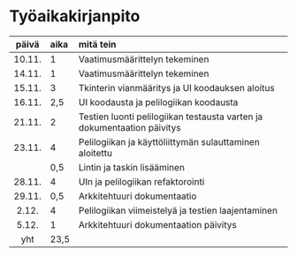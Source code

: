 # Työaikakirjanpito

| päivä | aika | mitä tein  |
| :----:|:-----| :-----|
| 10.11. | 1    | Vaatimusmäärittelyn tekeminen |
| 14.11. | 1    | Vaatimusmäärittelyn tekeminen |
| 15.11. | 3    | Tkinterin vianmääritys ja UI koodauksen aloitus |
| 16.11. | 2,5  | UI koodausta ja pelilogiikan koodausta |
| 21.11. | 2    | Testien luonti pelilogiikan testausta varten ja dokumentaation päivitys |
| 23.11. | 4    | Pelilogiikan ja käyttöliittymän sulauttaminen aloitettu |
|        | 0,5  | Lintin ja taskin lisääminen |
| 28.11. | 4    | UIn ja pelilogiikan refaktorointi |
| 29.11. | 0,5  | Arkkitehtuuri dokumentaatio |
| 2.12.  | 4    | Pelilogiikan viimeistelyä ja testien laajentaminen |
| 5.12.  | 1    | Arkkitehtuuri dokumentaation päivitys |
| yht    | 23,5 | |